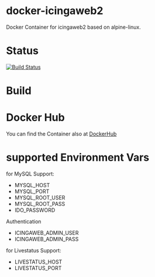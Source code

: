 docker-icingaweb2
=================

Docker Container for icingaweb2 based on alpine-linux.

# Status
[![Build Status](https://travis-ci.org/bodsch/docker-icingaweb2.svg?branch=master)](https://travis-ci.org/bodsch/docker-icingaweb2)

# Build

# Docker Hub

You can find the Container also at  [DockerHub](https://hub.docker.com/r/bodsch/docker-icingaweb2/)

# supported Environment Vars

for MySQL Support:
  - MYSQL_HOST
  - MYSQL_PORT
  - MYSQL_ROOT_USER
  - MYSQL_ROOT_PASS
  - IDO_PASSWORD

Authentication
  - ICINGAWEB_ADMIN_USER
  - ICINGAWEB_ADMIN_PASS

for Livestatus Support:
  - LIVESTATUS_HOST
  - LIVESTATUS_PORT


